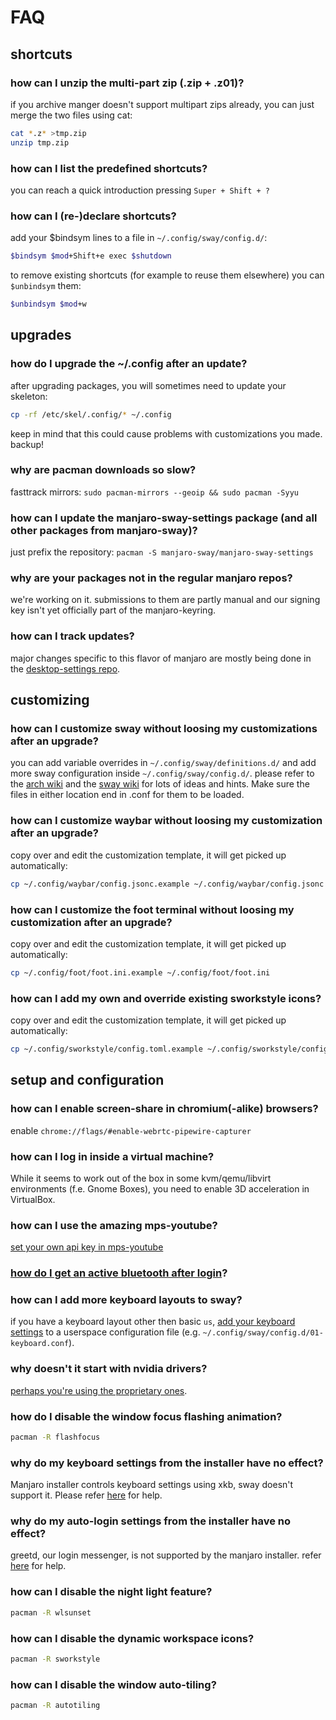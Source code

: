 # FAQ

## shortcuts

### how can I unzip the multi-part zip (.zip + .z01)?

if you archive manger doesn't support multipart zips already, you can just merge the two files using cat:

```bash
cat *.z* >tmp.zip
unzip tmp.zip
```

### how can I list the predefined shortcuts?

you can reach a quick introduction pressing `Super + Shift + ?`

### how can I (re-)declare shortcuts?

add your $bindsym lines to a file in `~/.config/sway/config.d/`:

```bash
$bindsym $mod+Shift+e exec $shutdown
```

to remove existing shortcuts (for example to reuse them elsewhere) you can `$unbindsym` them:

```bash
$unbindsym $mod+w
```

## upgrades

### how do I upgrade the ~/.config after an update?

after upgrading packages, you will sometimes need to update your skeleton:

```bash
cp -rf /etc/skel/.config/* ~/.config
```

keep in mind that this could cause problems with customizations you made. backup!

### why are pacman downloads so slow?

fasttrack mirrors: `sudo pacman-mirrors --geoip && sudo pacman -Syyu`

### how can I update the manjaro-sway-settings package (and all other packages from manjaro-sway)?

just prefix the repository: `pacman -S manjaro-sway/manjaro-sway-settings`

### why are your packages not in the regular manjaro repos?

we're working on it. submissions to them are partly manual and our signing key isn't yet officially part of the manjaro-keyring.

### how can I track updates?

major changes specific to this flavor of manjaro are mostly being done in the [desktop-settings repo](https://github.com/Manjaro-Sway/desktop-settings).

## customizing

### how can I customize sway without loosing my customizations after an upgrade?

you can add variable overrides in `~/.config/sway/definitions.d/` and add more sway configuration inside `~/.config/sway/config.d/`. please refer to the [arch wiki](https://wiki.archlinux.org/title/Sway) and the [sway wiki](https://github.com/swaywm/sway/wiki) for lots of ideas and hints. Make sure the files in either location end in .conf for them to be loaded.

### how can I customize waybar without loosing my customization after an upgrade?

copy over and edit the customization template, it will get picked up automatically:

```bash
cp ~/.config/waybar/config.jsonc.example ~/.config/waybar/config.jsonc
```

### how can I customize the foot terminal without loosing my customization after an upgrade?

copy over and edit the customization template, it will get picked up automatically:

```bash
cp ~/.config/foot/foot.ini.example ~/.config/foot/foot.ini
```

### how can I add my own and override existing sworkstyle icons?

copy over and edit the customization template, it will get picked up automatically:

```bash
cp ~/.config/sworkstyle/config.toml.example ~/.config/sworkstyle/config.toml
```

## setup and configuration

### how can I enable screen-share in chromium(-alike) browsers?

enable `chrome://flags/#enable-webrtc-pipewire-capturer`

### how can I log in inside a virtual machine?

While it seems to work out of the box in some kvm/qemu/libvirt environments (f.e. Gnome Boxes), you need to enable 3D acceleration in VirtualBox.

### how can I use the amazing mps-youtube?

[set your own api key in mps-youtube](https://github.com/mps-youtube/mps-youtube/wiki/Troubleshooting#youtube-error-403-the-request-cannot-be-completed-because-you-have-exceeded-your-quota)

### [how do I get an active bluetooth after login](https://wiki.archlinux.org/title/Bluetooth#Auto_power-on_after_boot)?

### how can I add more keyboard layouts to sway?

if you have a keyboard layout other then basic `us`, [add your keyboard settings](https://wiki.archlinux.org/title/Sway#Keymap) to a userspace configuration file (e.g. `~/.config/sway/config.d/01-keyboard.conf`).

### why doesn't it start with nvidia drivers?

[perhaps you're using the proprietary ones](https://github.com/swaywm/sway/issues/490).

### how do I disable the window focus flashing animation?

```bash
pacman -R flashfocus
```

### why do my keyboard settings from the installer have no effect?

Manjaro installer controls keyboard settings using xkb, sway doesn't support it. Please refer [here](https://wiki.archlinux.org/title/Sway#Keymap) for help.

### why do my auto-login settings from the installer have no effect?

greetd, our login messenger, is not supported by the manjaro installer. refer [here](https://wiki.archlinux.org/title/Greetd#Autologin) for help.

### how can I disable the night light feature?

```bash
pacman -R wlsunset
```

### how can I disable the dynamic workspace icons?

```bash
pacman -R sworkstyle
```

### how can I disable the window auto-tiling?

```bash
pacman -R autotiling
```
